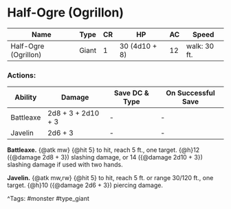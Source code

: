 # Half-Ogre (Ogrillon)

| Name | Type | CR | HP | AC | Speed |
|------|------|----|----|----|-------|
| Half-Ogre (Ogrillon) | Giant | 1 | 30 (4d10 + 8) | 12 | walk: 30 ft. |

### Actions:

| Ability | Damage | Save DC & Type | On Successful Save |
|---------|--------|----------------|--------------------|
| Battleaxe | 2d8 + 3 + 2d10 + 3 | - | - |
| Javelin | 2d6 + 3 | - | - |


**Battleaxe.** {@atk mw} {@hit 5} to hit, reach 5 ft., one target. {@h}12 ({@damage 2d8 + 3}) slashing damage, or 14 ({@damage 2d10 + 3}) slashing damage if used with two hands.

**Javelin.** {@atk mw,rw} {@hit 5} to hit, reach 5 ft. or range 30/120 ft., one target. {@h}10 ({@damage 2d6 + 3}) piercing damage.

^Tags: #monster #type_giant